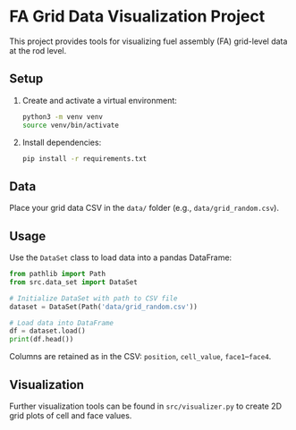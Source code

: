 # FA Grid Data Visualization Project

This project provides tools for visualizing fuel assembly (FA) grid-level data at the rod level.

## Setup

1. Create and activate a virtual environment:

   ```bash
   python3 -m venv venv
   source venv/bin/activate
   ```

2. Install dependencies:

   ```bash
   pip install -r requirements.txt
   ```

## Data

Place your grid data CSV in the `data/` folder (e.g., `data/grid_random.csv`).

## Usage

Use the `DataSet` class to load data into a pandas DataFrame:

```python
from pathlib import Path
from src.data_set import DataSet

# Initialize DataSet with path to CSV file
dataset = DataSet(Path('data/grid_random.csv'))

# Load data into DataFrame
df = dataset.load()
print(df.head())
```

Columns are retained as in the CSV: `position`, `cell_value`, `face1`–`face4`.

## Visualization

Further visualization tools can be found in `src/visualizer.py` to create 2D grid plots of cell and face values.
